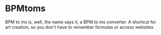 # BPMtoms
BPM to ms is, well, the name says it, a BPM to ms converter. A shortcut for art creation, so you don't have to remember formulas or access websites.
